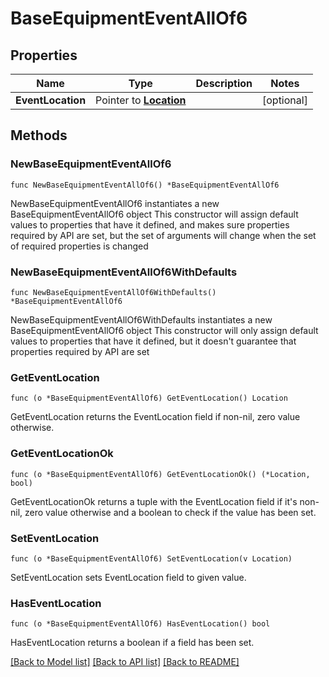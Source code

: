 # BaseEquipmentEventAllOf6

## Properties

Name | Type | Description | Notes
------------ | ------------- | ------------- | -------------
**EventLocation** | Pointer to [**Location**](Location.md) |  | [optional] 

## Methods

### NewBaseEquipmentEventAllOf6

`func NewBaseEquipmentEventAllOf6() *BaseEquipmentEventAllOf6`

NewBaseEquipmentEventAllOf6 instantiates a new BaseEquipmentEventAllOf6 object
This constructor will assign default values to properties that have it defined,
and makes sure properties required by API are set, but the set of arguments
will change when the set of required properties is changed

### NewBaseEquipmentEventAllOf6WithDefaults

`func NewBaseEquipmentEventAllOf6WithDefaults() *BaseEquipmentEventAllOf6`

NewBaseEquipmentEventAllOf6WithDefaults instantiates a new BaseEquipmentEventAllOf6 object
This constructor will only assign default values to properties that have it defined,
but it doesn't guarantee that properties required by API are set

### GetEventLocation

`func (o *BaseEquipmentEventAllOf6) GetEventLocation() Location`

GetEventLocation returns the EventLocation field if non-nil, zero value otherwise.

### GetEventLocationOk

`func (o *BaseEquipmentEventAllOf6) GetEventLocationOk() (*Location, bool)`

GetEventLocationOk returns a tuple with the EventLocation field if it's non-nil, zero value otherwise
and a boolean to check if the value has been set.

### SetEventLocation

`func (o *BaseEquipmentEventAllOf6) SetEventLocation(v Location)`

SetEventLocation sets EventLocation field to given value.

### HasEventLocation

`func (o *BaseEquipmentEventAllOf6) HasEventLocation() bool`

HasEventLocation returns a boolean if a field has been set.


[[Back to Model list]](../README.md#documentation-for-models) [[Back to API list]](../README.md#documentation-for-api-endpoints) [[Back to README]](../README.md)


